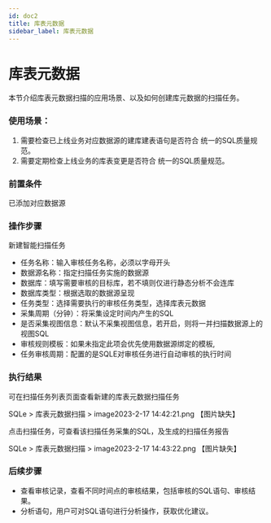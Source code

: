 ```yaml
---
id: doc2
title: 库表元数据
sidebar_label: 库表元数据
---
```


# 库表元数据
本节介绍库表元数据扫描的应用场景、以及如何创建库元数据的扫描任务。

### 使用场景：

1. 需要检查已上线业务对应数据源的建库建表语句是否符合 统一的SQL质量规范。
2. 需要定期检查上线业务的库表变更是否符合 统一的SQL质量规范。

### 前置条件
已添加对应数据源

### 操作步骤
新建智能扫描任务

* 任务名称：输入审核任务名称，必须以字母开头
* 数据源名称：指定扫描任务实施的数据源
* 数据库：填写需要审核的目标库，若不填则仅进行静态分析不会连库
* 数据库类型：根据选取的数据源呈现
* 任务类型：选择需要执行的审核任务类型，选择库表元数据
* 采集周期（分钟）：将采集设定时间内产生的SQL
* 是否采集视图信息：默认不采集视图信息，若开启，则将一并扫描数据源上的视图SQL
* 审核规则模板：如果未指定此项会优先使用数据源绑定的模板,
* 任务审核周期：配置的是SQLE对审核任务进行自动审核的执行时间

### 执行结果
可在扫描任务列表页面查看新建的库表元数据扫描任务

SQLe > 库表元数据扫描 > image2023-2-17 14:42:21.png
【图片缺失】

点击扫描任务，可查看该扫描任务采集的SQL，及生成的扫描任务报告

SQLe > 库表元数据扫描 > image2023-2-17 14:43:22.png
【图片缺失】

### 后续步骤
* 查看审核记录，查看不同时间点的审核结果，包括审核的SQL语句、审核结果。
* 分析语句，用户可对SQL语句进行分析操作，获取优化建议。
